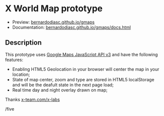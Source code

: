 # X World Map prototype

- Preview: [bernardodiasc.github.io/gmaps](http://bernardodiasc.github.io/gmaps)
- Documentation: [bernardodiasc.github.io/gmaps/docs.html](http://bernardodiasc.github.io/gmaps/docs.html)

## Description

This prototype uses [Google Maps JavaScript API v3](https://developers.google.com/maps/documentation/javascript/tutorial) and have the following features:

- Enabling HTML5 Geolocation in your browser will center the map in your location;
- State of map center, zoom and type are stored in HTML5 localStorage and will be the deafult state in the next page load;
- Real time day and night overlay drawn on map;

Thanks [x-team.com/x-labs](http://x-team.com/x-labs)

/five
